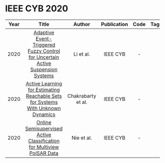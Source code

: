 # IEEE CYB 2020

| Year |                                                              Title                                                              |       Author       | Publication | Code | Tags | Notes |
|:----:|:-------------------------------------------------------------------------------------------------------------------------------:|:------------------:|:-----------:|:----:|:----:|:-----:|
| 2020 | [Adaptive Event-Triggered Fuzzy Control for Uncertain Active Suspension Systems](https://ieeexplore.ieee.org/document/8466104)  |     Li et al.      |  IEEE CYB   |  -   |      |       |
| 2020 | [Active Learning for Estimating Reachable Sets for Systems With Unknown Dynamics](https://ieeexplore.ieee.org/document/9146356) | Chakrabarty et al. |  IEEE CYB   |  -   |      |       |
| 2020 |      [Online Semisupervised Active Classification for Multiview PolSAR Data](https://ieeexplore.ieee.org/document/9238410)      |     Nie et al.     |  IEEE CYB   |  -   |      |       |
